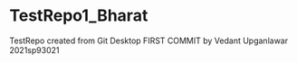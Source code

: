 # TestRepo1_Bharat
 TestRepo created from Git Desktop
FIRST COMMIT by Vedant Upganlawar 2021sp93021
